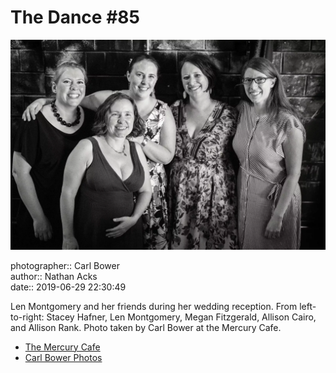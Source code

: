 # The Dance #85

![Len Montgomery and her friends](assets/2019-06-29-set-4-the-dance-85.webp)

photographer:: Carl Bower  
author:: Nathan Acks  
date:: 2019-06-29 22:30:49

Len Montgomery and her friends during her wedding reception. From left-to-right: Stacey Hafner, Len Montgomery, Megan Fitzgerald, Allison Cairo, and Allison Rank. Photo taken by Carl Bower at the Mercury Cafe.

* [The Mercury Cafe](http://mercurycafe.com)
* [Carl Bower Photos](https://carlbowerphotos.com)
